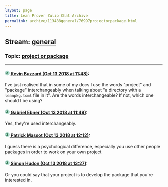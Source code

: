 ```yaml
---
layout: page
title: Lean Prover Zulip Chat Archive 
permalink: archive/113488general/76997projectorpackage.html
---
```


## Stream: [general](index.html)
### Topic: [project or package](76997projectorpackage.html)

---

#### [![Click to go to Zulip](../../assets/img/zulip2.png) Kevin Buzzard (Oct 13 2018 at 11:48)](https://leanprover.zulipchat.com/#narrow/stream/113488-general/topic/project%20or%20package/near/135725749):
I've just realised that in some of my docs I use the words "project" and "package" interchangeably when talking about "a directory with a `leanpkg.toml` file in it". Are the words interchangeable? If not, which one should I be using?

#### [![Click to go to Zulip](../../assets/img/zulip2.png) Gabriel Ebner (Oct 13 2018 at 11:49)](https://leanprover.zulipchat.com/#narrow/stream/113488-general/topic/project%20or%20package/near/135725770):
Yes, they're used interchangeably.

#### [![Click to go to Zulip](../../assets/img/zulip2.png) Patrick Massot (Oct 13 2018 at 12:12)](https://leanprover.zulipchat.com/#narrow/stream/113488-general/topic/project%20or%20package/near/135726478):
I guess there is a psychological difference, especially you use other people packages in order to work on your own project

#### [![Click to go to Zulip](../../assets/img/zulip2.png) Simon Hudon (Oct 13 2018 at 13:27)](https://leanprover.zulipchat.com/#narrow/stream/113488-general/topic/project%20or%20package/near/135728520):
Or you could say that your project is to develop the package that you're interested in.


